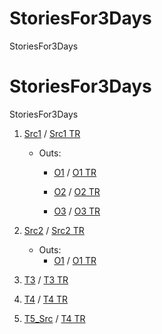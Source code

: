 # StoriesFor3Days
StoriesFor3Days
# StoriesFor3Days
StoriesFor3Days
1. [Src1](https://github.com/firatsarlar/StoriesFor3Days/blob/main/SRC_T1.md) /
   [Src1 TR](https://translate.google.com/translate?hl=tr&sl=en&u=https://github.com/firatsarlar/StoriesFor3Days/blob/main/SRC_T1.md)
    - Outs:
        - [O1](https://github.com/firatsarlar/StoriesFor3Days/blob/main/T1_A3.md) /
          [O1  TR ](https://translate.google.com/translate?hl=tr&sl=en&u=https://github.com/firatsarlar/StoriesFor3Days/blob/main/T1_A3.md)

        - [O2](https://github.com/firatsarlar/StoriesFor3Days/blob/main/T1_A4.md) /
          [O2  TR ](https://translate.google.com/translate?hl=tr&sl=en&u=https://github.com/firatsarlar/StoriesFor3Days/blob/main/T1_A4.md)

        - [O3](https://github.com/firatsarlar/StoriesFor3Days/blob/main/T1_A5.md) /
          [O3  TR ](https://translate.google.com/translate?hl=tr&sl=en&u=https://github.com/firatsarlar/StoriesFor3Days/blob/main/T1_A5.md)


2. [Src2](https://github.com/firatsarlar/StoriesFor3Days/blob/main/T2_SRC.md) /
   [Src2 TR](https://translate.google.com/translate?hl=tr&sl=en&u=https://github.com/firatsarlar/StoriesFor3Days/blob/main/T2_SRC.md)
    - Outs:
        - [O1](https://github.com/firatsarlar/StoriesFor3Days/blob/main/T2_A1.md) /
          [O1  TR ](https://translate.google.com/translate?hl=tr&sl=en&u=https://github.com/firatsarlar/StoriesFor3Days/blob/main/T2_A1.md)

3. [T3](https://github.com/firatsarlar/StoriesFor3Days/blob/main/rw.md) /
   [T3 TR](https://translate.google.com/translate?hl=tr&sl=en&u=https://github.com/firatsarlar/StoriesFor3Days/blob/main/rw.md)  
 
4. [T4](https://github.com/firatsarlar/StoriesFor3Days/blob/main/T5_Src.md) /
   [T4 TR](https://translate.google.com/translate?hl=tr&sl=en&u=https://github.com/firatsarlar/StoriesFor3Days/blob/main/T5_Src.md)

4. [T5_Src](https://github.com/firatsarlar/StoriesFor3Days/blob/main/T5_S1.md) /
   [T4 TR](https://translate.google.com/translate?hl=tr&sl=en&u=https://github.com/firatsarlar/StoriesFor3Days/blob/main/T5_S1.md)
